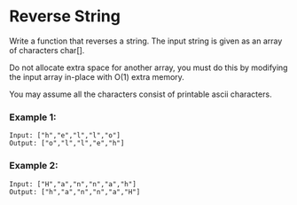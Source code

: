# Reverse String

Write a function that reverses a string. The input string is given as an array of characters char[].

Do not allocate extra space for another array, you must do this by modifying the input array in-place with O(1) extra memory.

You may assume all the characters consist of printable ascii characters.

### Example 1:

```
Input: ["h","e","l","l","o"]
Output: ["o","l","l","e","h"]
```

### Example 2:

```
Input: ["H","a","n","n","a","h"]
Output: ["h","a","n","n","a","H"]
```
